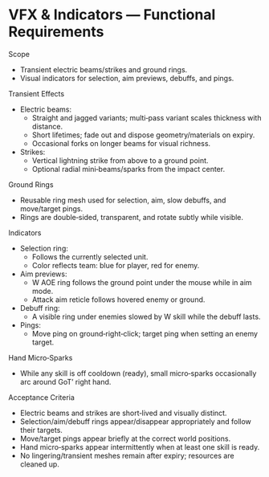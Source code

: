 # VFX & Indicators — Functional Requirements

Scope
- Transient electric beams/strikes and ground rings.
- Visual indicators for selection, aim previews, debuffs, and pings.

Transient Effects
- Electric beams:
  - Straight and jagged variants; multi‑pass variant scales thickness with distance.
  - Short lifetimes; fade out and dispose geometry/materials on expiry.
  - Occasional forks on longer beams for visual richness.
- Strikes:
  - Vertical lightning strike from above to a ground point.
  - Optional radial mini‑beams/sparks from the impact center.

Ground Rings
- Reusable ring mesh used for selection, aim, slow debuffs, and move/target pings.
- Rings are double‑sided, transparent, and rotate subtly while visible.

Indicators
- Selection ring:
  - Follows the currently selected unit.
  - Color reflects team: blue for player, red for enemy.
- Aim previews:
  - W AOE ring follows the ground point under the mouse while in aim mode.
  - Attack aim reticle follows hovered enemy or ground.
- Debuff ring:
  - A visible ring under enemies slowed by W skill while the debuff lasts.
- Pings:
  - Move ping on ground‑right‑click; target ping when setting an enemy target.

Hand Micro‑Sparks
- While any skill is off cooldown (ready), small micro‑sparks occasionally arc around GoT’ right hand.

Acceptance Criteria
- Electric beams and strikes are short‑lived and visually distinct.
- Selection/aim/debuff rings appear/disappear appropriately and follow their targets.
- Move/target pings appear briefly at the correct world positions.
- Hand micro‑sparks appear intermittently when at least one skill is ready.
- No lingering/transient meshes remain after expiry; resources are cleaned up.
